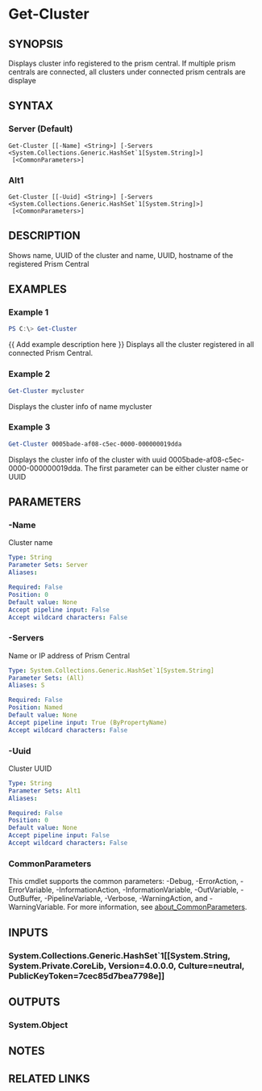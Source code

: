 ﻿---
external help file: Nutanix.Prism.PS.Cmds.dll-Help.xml
Module Name: Nutanix.Prism.PS.Cmds
online version:
schema: 2.0.0
---

# Get-Cluster

## SYNOPSIS
Displays cluster info registered to the prism central. If multiple prism centrals are connected, all clusters under connected prism centrals are displaye

## SYNTAX

### Server (Default)
```
Get-Cluster [[-Name] <String>] [-Servers <System.Collections.Generic.HashSet`1[System.String]>]
 [<CommonParameters>]
```

### Alt1
```
Get-Cluster [[-Uuid] <String>] [-Servers <System.Collections.Generic.HashSet`1[System.String]>]
 [<CommonParameters>]
```

## DESCRIPTION
Shows name, UUID of the cluster and name, UUID, hostname of the registered Prism Central

## EXAMPLES

### Example 1
```powershell
PS C:\> Get-Cluster
```

{{ Add example description here }}
Displays all the cluster registered in all connected Prism Central.

### Example 2
```powershell
Get-Cluster mycluster
```

Displays the cluster info of name mycluster

### Example 3
```powershell
Get-Cluster 0005bade-af08-c5ec-0000-000000019dda
```

Displays the cluster info of the cluster with uuid 0005bade-af08-c5ec-0000-000000019dda. The first parameter can be either cluster name or UUID

## PARAMETERS

### -Name
Cluster name

```yaml
Type: String
Parameter Sets: Server
Aliases:

Required: False
Position: 0
Default value: None
Accept pipeline input: False
Accept wildcard characters: False
```

### -Servers
Name or IP address of Prism Central

```yaml
Type: System.Collections.Generic.HashSet`1[System.String]
Parameter Sets: (All)
Aliases: S

Required: False
Position: Named
Default value: None
Accept pipeline input: True (ByPropertyName)
Accept wildcard characters: False
```

### -Uuid
Cluster UUID

```yaml
Type: String
Parameter Sets: Alt1
Aliases:

Required: False
Position: 0
Default value: None
Accept pipeline input: False
Accept wildcard characters: False
```

### CommonParameters
This cmdlet supports the common parameters: -Debug, -ErrorAction, -ErrorVariable, -InformationAction, -InformationVariable, -OutVariable, -OutBuffer, -PipelineVariable, -Verbose, -WarningAction, and -WarningVariable. For more information, see [about_CommonParameters](http://go.microsoft.com/fwlink/?LinkID=113216).

## INPUTS

### System.Collections.Generic.HashSet`1[[System.String, System.Private.CoreLib, Version=4.0.0.0, Culture=neutral, PublicKeyToken=7cec85d7bea7798e]]
## OUTPUTS

### System.Object
## NOTES

## RELATED LINKS
